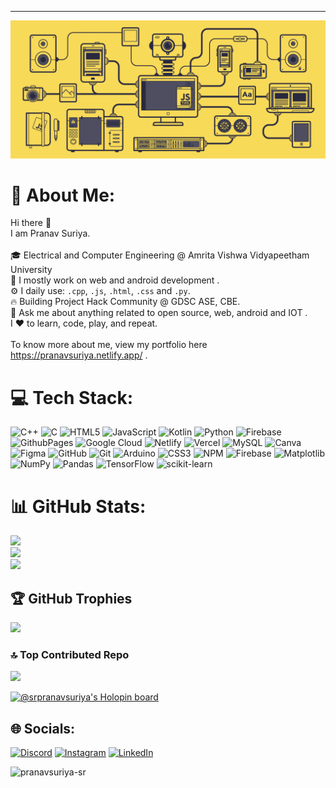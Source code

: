 <!--
**pranavsuriya-sr/pranavsuriya-sr** is a ✨ _special_ ✨ repository because its `README.md` (this file) appears on your GitHub profile.

Here are some ideas to get you started:

- 🔭 I’m currently working on ...
- 🌱 I’m currently learning ...
- 👯 I’m looking to collaborate on ...
- 🤔 I’m looking for help with ...
- 💬 Ask me about ...
- 📫 How to reach me: ...
- 😄 Pronouns: ...
- ⚡ Fun fact: ...
-->
------

![Header](dp.gif)

# 💫 About Me:
Hi there 👋<br>I am Pranav Suriya.<br><br>🎓 Electrical and Computer Engineering @ Amrita Vishwa Vidyapeetham University<br>🔭 I mostly work on web and android development .<br>⚙️ I daily use: `.cpp`, `.js`, `.html`, `.css` and `.py`. <br>🔥 Building Project Hack Community @ GDSC ASE, CBE.<br>💬 Ask me about anything related to open source, web, android and IOT .<br>I ❤️ to learn, code, play, and repeat.<br><br>To know more about me, view my portfolio here https://pranavsuriya.netlify.app/ .



# 💻 Tech Stack:
![C++](https://img.shields.io/badge/c++-%2300599C.svg?style=for-the-badge&logo=c%2B%2B&logoColor=white) ![C](https://img.shields.io/badge/c-%2300599C.svg?style=for-the-badge&logo=c&logoColor=white) ![HTML5](https://img.shields.io/badge/html5-%23E34F26.svg?style=for-the-badge&logo=html5&logoColor=white) ![JavaScript](https://img.shields.io/badge/javascript-%23323330.svg?style=for-the-badge&logo=javascript&logoColor=%23F7DF1E) ![Kotlin](https://img.shields.io/badge/kotlin-%237F52FF.svg?style=for-the-badge&logo=kotlin&logoColor=white) ![Python](https://img.shields.io/badge/python-3670A0?style=for-the-badge&logo=python&logoColor=ffdd54) ![Firebase](https://img.shields.io/badge/firebase-%23039BE5.svg?style=for-the-badge&logo=firebase) ![GithubPages](https://img.shields.io/badge/github%20pages-121013?style=for-the-badge&logo=github&logoColor=white) ![Google Cloud](https://img.shields.io/badge/GoogleCloud-%234285F4.svg?style=for-the-badge&logo=google-cloud&logoColor=white) ![Netlify](https://img.shields.io/badge/netlify-%23000000.svg?style=for-the-badge&logo=netlify&logoColor=#00C7B7) ![Vercel](https://img.shields.io/badge/vercel-%23000000.svg?style=for-the-badge&logo=vercel&logoColor=white) ![MySQL](https://img.shields.io/badge/mysql-4479A1.svg?style=for-the-badge&logo=mysql&logoColor=white) ![Canva](https://img.shields.io/badge/Canva-%2300C4CC.svg?style=for-the-badge&logo=Canva&logoColor=white) ![Figma](https://img.shields.io/badge/figma-%23F24E1E.svg?style=for-the-badge&logo=figma&logoColor=white) ![GitHub](https://img.shields.io/badge/github-%23121011.svg?style=for-the-badge&logo=github&logoColor=white) ![Git](https://img.shields.io/badge/git-%23F05033.svg?style=for-the-badge&logo=git&logoColor=white) ![Arduino](https://img.shields.io/badge/-Arduino-00979D?style=for-the-badge&logo=Arduino&logoColor=white) ![CSS3](https://img.shields.io/badge/css3-%231572B6.svg?style=for-the-badge&logo=css3&logoColor=white) ![NPM](https://img.shields.io/badge/NPM-%23CB3837.svg?style=for-the-badge&logo=npm&logoColor=white) ![Firebase](https://img.shields.io/badge/firebase-a08021?style=for-the-badge&logo=firebase&logoColor=ffcd34) ![Matplotlib](https://img.shields.io/badge/Matplotlib-%23ffffff.svg?style=for-the-badge&logo=Matplotlib&logoColor=black) ![NumPy](https://img.shields.io/badge/numpy-%23013243.svg?style=for-the-badge&logo=numpy&logoColor=white) ![Pandas](https://img.shields.io/badge/pandas-%23150458.svg?style=for-the-badge&logo=pandas&logoColor=white) ![TensorFlow](https://img.shields.io/badge/TensorFlow-%23FF6F00.svg?style=for-the-badge&logo=TensorFlow&logoColor=white) ![scikit-learn](https://img.shields.io/badge/scikit--learn-%23F7931E.svg?style=for-the-badge&logo=scikit-learn&logoColor=white)
# 📊 GitHub Stats:
![](https://github-readme-stats.vercel.app/api?username=pranavsuriya-sr&theme=dark&hide_border=false&include_all_commits=true&count_private=true)<br/>
![](https://github-readme-streak-stats.herokuapp.com/?user=pranavsuriya-sr&theme=dark&hide_border=false)<br/>
![](https://github-readme-stats.vercel.app/api/top-langs/?username=pranavsuriya-sr&theme=dark&hide_border=false&include_all_commits=true&count_private=true&layout=compact)

## 🏆 GitHub Trophies
![](https://github-profile-trophy.vercel.app/?username=pranavsuriya-sr&theme=radical&no-frame=false&no-bg=true&margin-w=4)

### 🔝 Top Contributed Repo
![](https://github-contributor-stats.vercel.app/api?username=pranavsuriya-sr&limit=5&theme=dark&combine_all_yearly_contributions=true)










[![@srpranavsuriya's Holopin board](https://holopin.me/srpranavsuriya)](https://holopin.io/@srpranavsuriya)



## 🌐 Socials:
[![Discord](https://img.shields.io/badge/Discord-%237289DA.svg?logo=discord&logoColor=white)](https://discord.com/users/PranavSuriya) [![Instagram](https://img.shields.io/badge/Instagram-%23E4405F.svg?logo=Instagram&logoColor=white)](https://www.instagram.com/pranavsuriya_sr/) [![LinkedIn](https://img.shields.io/badge/LinkedIn-%230077B5.svg?logo=linkedin&logoColor=white)](https://www.linkedin.com/in/sr-pranavsuriya/) 


<p align="left"> <img src="https://komarev.com/ghpvc/?username=pranavsuriya-sr&label=Profile%20views&color=0e75b6&style=flat" alt="pranavsuriya-sr" /></p>





